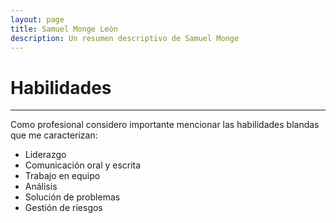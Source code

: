 ```yaml
---
layout: page
title: Samuel Monge León
description: Un resumen descriptivo de Samuel Monge
---
```

# Habilidades
---
Como profesional considero importante mencionar las habilidades blandas que me caracterizan:
- Liderazgo
- Comunicación oral y escrita
- Trabajo en equipo
- Análisis
- Solución de problemas
- Gestión de riesgos
